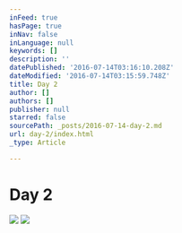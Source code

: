 ```yaml
---
inFeed: true
hasPage: true
inNav: false
inLanguage: null
keywords: []
description: ''
datePublished: '2016-07-14T03:16:10.208Z'
dateModified: '2016-07-14T03:15:59.748Z'
title: Day 2
author: []
authors: []
publisher: null
starred: false
sourcePath: _posts/2016-07-14-day-2.md
url: day-2/index.html
_type: Article

---
```

# Day 2
![](https://the-grid-user-content.s3-us-west-2.amazonaws.com/2fbca1e8-088b-40e9-a28c-29d48fb594be.jpg)
![](https://the-grid-user-content.s3-us-west-2.amazonaws.com/b0ebd7b8-0559-489b-848d-f06423ff245e.jpg)